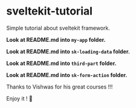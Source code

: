 # sveltekit-tutorial

Simple tutorial about sveltekit framework.

**Look at README.md into `my-app` folder.**

**Look at README.md into `sk-loading-data` folder.**

**Look at README.md into `third-part` folder.**

**Look at README.md into `sk-form-action` folder.**

Thanks to Vishwas for his great courses !!!

Enjoy it ! :koala: